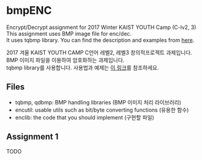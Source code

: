 # bmpENC
Encrypt/Decrypt assignment for 2017 Winter KAIST YOUTH Camp (C-lv2, 3)  
This assignment uses BMP image file for enc/dec.  
It uses tqbmp library. You can find the description and examples from [here](https://github.com/RangeWING/tqbmp).

2017 겨울 KAIST YOUTH CAMP C언어 레벨2, 레벨3 창의적프로젝트 과제입니다.  
BMP 이미지 파일을 이용하여 암호화하는 과제입니다.  
tqbmp library를 사용합니다. 사용법과 예제는 [이 링크](https://github.com/RangeWING/tqbmp)를 참조하세요.

## Files
 * tqbmp, qdbmp: BMP handling libraries (BMP 이미지 처리 라이브러리)
 * encutil: usable utils such as bit/byte converting functions (유용한 함수)
 * enclib: the code that you should implement (구현할 파일)

## Assignment 1
 TODO